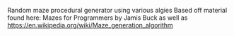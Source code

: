 Random maze procedural generator using various algies
Based off  material  found here:
Mazes for Programmers by Jamis Buck
as well as
https://en.wikipedia.org/wiki/Maze_generation_algorithm
